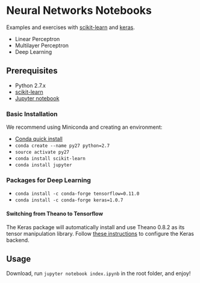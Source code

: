 # Neural Networks Notebooks

Examples and exercises with [scikit-learn](http://scikit-learn.org/stable/) and [keras](https://keras.io).

* Linear Perceptron
* Multilayer Perceptron
* Deep Learning

## Prerequisites

* Python 2.7.x
* [scikit-learn](http://scikit-learn.org/stable/install.html#installing-the-latest-release)
* [Jupyter notebook](http://jupyter.readthedocs.io/en/latest/install.html)

### Basic Installation

We recommend using Miniconda and creating an environment:

* [Conda quick install](http://conda.pydata.org/docs/install/quick.html)
* `conda create --name py27 python=2.7`
* `source activate py27`
* `conda install scikit-learn`
* `conda install jupyter`

### Packages for Deep Learning

* `conda install -c conda-forge tensorflow=0.11.0`
* `conda install -c conda-forge keras=1.0.7`

#### Switching from Theano to Tensorflow 

The Keras package will automatically install and use Theano 0.8.2 as its tensor manipulation library. Follow [these instructions](https://keras.io/backend/) to configure the Keras backend.

## Usage

Download, run `jupyter notebook index.ipynb` in the root folder, and enjoy!
